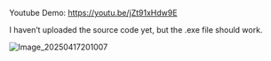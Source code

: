 Youtube Demo: https://youtu.be/jZt91xHdw9E

I haven’t uploaded the source code yet, but the .exe file should work.

![Image_20250417201007](https://github.com/user-attachments/assets/1e5b6c0a-af1a-42fa-8545-f57a84b6560a)
